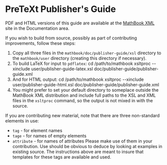 PreTeXt Publisher's Guide
=========================

PDF and HTML versions of this guide are available at the [MathBook XML](http://mathbook.pugetsound.edu) site in the Documentation area.

If you wish to build from source, possibly as part of contributing improvements, follow these steps:

1.  Copy all three files in the `mathbook/doc/publisher-guide/xsl` directory to the `mathbook/user` directory (creating this directory if necessary).
1.  To build LaTeX for input to `pdflatex`:
        cd /path/to/mathbook
        xsltproc --xinclude user/publisher-guide-latex.xsl doc/publisher-guide/publisher-guide.xml
1.  And for HTML output:
        cd /path/to/mathbook
        xsltproc --xinclude user/publisher-guide-html.xsl doc/publisher-guide/publisher-guide.xml
1.  You might prefer to set your default directory to someplace outside the MathBook XML distribution and include full paths to the XSL and XML files in the `xsltproc` command, so the output is not mixed in with the source.

If you are contributing new material, note that there are three non-standard elements in use:
* `tag` - for element names
* `tage` - for names of empty elements
* `attribute` - for names of attributes
Please make use of them in your contribution.  Use should be obvious to deduce by looking at examples in existing source.  The instructions above are meant to insure that templates for these tags are available and used.

